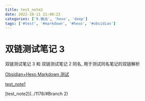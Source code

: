 ```yaml
---
title: test_note2
date: 2022-10-11 21:40:23
categories: ['9.输出', 'hexo', 'deep']
tags: ['#test', '#markdown', '#hexo', '#obsidian']
---
```


# 双链测试笔记 3

双链测试笔记 3 和 双链测试笔记 2 同名, 用于测试同名笔记的双链解析

[Obsidian+Hexo Markdown 测试](../1176/#链接)

[test_note1](../1177)

[test_note2](../1178/#Branch 2)
